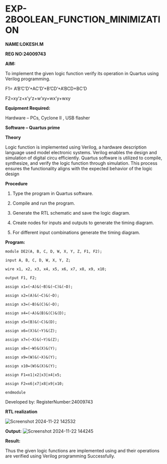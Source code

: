 # EXP-2BOOLEAN_FUNCTION_MINIMIZATION

**NAME:LOKESH.M**

**REG NO:24009743**



**AIM:**

To implement the given logic function verify its operation in Quartus using Verilog programming.

F1= A’B’C’D’+AC’D’+B’CD’+A’BCD+BC’D 

F2=xy’z+x’y’z+w’xy+wx’y+wxy

**Equipment Required:**

Hardware – PCs, Cyclone II , USB flasher

**Software – Quartus prime**

**Theory**

Logic function is implemented using Verilog, a hardware description language used model electronic systems. Verilog enables the design and simulation of digital circu efficiently. Quartus software is utilized to compile, synthesize, and verify the logic function through simulation. This process ensures the functionality aligns with the expected behavior of the logic design


**Procedure**

1.	Type the program in Quartus software.

2.	Compile and run the program.

3.	Generate the RTL schematic and save the logic diagram.

4.	Create nodes for inputs and outputs to generate the timing diagram.

5.	For different input combinations generate the timing diagram.


**Program:**
```
module DE2(A, B, C, D, W, X, Y, Z, F1, F2);

input A, B, C, D, W, X, Y, Z;

wire x1, x2, x3, x4, x5, x6, x7, x8, x9, x10;

output F1, F2;

assign x1=(~A)&(~B)&(~C)&(~D);

assign x2=(A)&(~C)&(~D);

assign x3=(~B)&(C)&(~D);

assign x4=(~A)&(B)&(C)&(D);

assign x5=(B)&(~C)&(D);

assign x6=(X)&(~Y)&(Z);

assign x7=(~X)&(~Y)&(Z);

assign x8=(~W)&(X)&(Y);

assign x9=(W)&(~X)&(Y);

assign x10=(W)&(X)&(Y);

assign F1=x1|x2|x3|x4|x5;

assign F2=x6|x7|x8|x9|x10;

endmodule
```

Developed by: RegisterNumber:24009743


**RTL realization** 

![Screenshot 2024-11-22 142532](https://github.com/user-attachments/assets/a5537802-a126-4824-9c8f-c6c4e17dbcff)


**Output:**
![Screenshot 2024-11-22 144245](https://github.com/user-attachments/assets/790912fa-2475-446d-bb78-fde5c4a91808)





**Result:**

Thus the given logic functions are implemented using and their operations are verified using Verilog programming Successfully.

